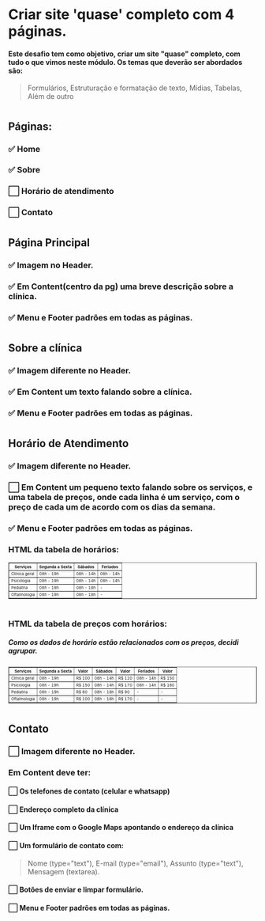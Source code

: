 # Criar site 'quase' completo com 4 páginas.
#### Este desafio tem como objetivo, criar um site "quase" completo, com tudo o que vimos neste módulo. Os temas que deverão ser abordados são:
>Formulários, Estruturação e formatação de texto, Mídias, Tabelas, Além de outro
#
<!-- ✅ -->

## Páginas:
### ✅ Home
### ✅ Sobre
### ⬜️ Horário de atendimento
### ⬜️ Contato
#

## Página Principal
### ✅ Imagem no Header. 
### ✅ Em Content(centro da pg) uma breve descrição sobre a clínica.
### ✅ Menu e Footer padrões em todas as páginas.
#

## Sobre a clínica
### ✅ Imagem diferente no Header.
### ✅ Em Content um texto falando sobre a clínica.
### ✅ Menu e Footer padrões em todas as páginas.
#

## Horário de Atendimento
### ✅ Imagem diferente no Header.
### ⬜️ Em Content um pequeno texto falando sobre os serviços, e uma tabela de preços, onde cada linha é um serviço, com o preço de cada um de acordo com os dias da semana.
### ✅ Menu e Footer padrões em todas as páginas.

### HTML da tabela de horários:
<table border="1" style="width:auto;font-size:8px;">
	<thead>
		<tr>
			<th>Serviços</th>
			<th>Segunda a Sexta</th>
			<th>Sábados</th>
			<th>Feriados</th>
		</tr>
	</thead>
	<tbody>
		<tr>
			<td>Clínica geral</td>
			<td>08h - 19h</td>
			<td>08h - 14h</td>
			<td>08h - 14h</td>
		</tr>
		<tr>
			<td>Psicologia</td>
			<td>08h - 19h</td>
			<td>08h - 14h</td>
			<td>08h - 14h</td>
		</tr>
		<tr>
			<td>Pediatria</td>
			<td>08h - 19h</td>
			<td>08h - 18h</td>
			<td>-</td>
		</tr>
		<tr>
			<td>Oftalmologia</td>
			<td>08h - 19h</td>
			<td>08h - 18h</td>
			<td>-</td>
		</tr>
	</tbody>
</table>

#

### HTML da tabela de preços com horários:
##### Como os dados de horário estão relacionados com os preços, decidi agrupar.
<table border="1" style="width:auto;font-size:8px;">
	<thead>
		<tr>
			<th>Serviços</th>
			<th>Segunda a Sexta</th>
            <th>Valor</th>
			<th>Sábados</th>
            <th>Valor</th>
			<th>Feriados</th>
            <th>Valor</th>
		</tr>
	</thead>
	<tbody>
		<tr>
			<td>Clínica geral</td>
			<td>08h - 19h</td>
            <td>R$ 100</td>
			<td>08h - 14h</td>
            <td>R$ 120</td>
			<td>08h - 14h</td>
            <td>R$ 150</td>
		</tr>
		<tr>
			<td>Psicologia</td>
			<td>08h - 19h</td>
            <td>R$ 150</td>
			<td>08h - 14h</td>
            <td>R$ 170</td>
			<td>08h - 14h</td>
            <td>R$ 180</td>
		</tr>
		<tr>
			<td>Pediatria</td>
			<td>08h - 19h</td>
            <td>R$ 80</td>
			<td>08h - 18h</td>
            <td>R$ 90</td>
			<td>-</td>
            <td>-</td>
		</tr>
		<tr>
			<td>Oftalmologia</td>
			<td>08h - 19h</td>
            <td>R$ 100</td>
			<td>08h - 18h</td>
            <td>R$ 170</td>
			<td>-</td>
            <td>-</td>
		</tr>
	</tbody>
</table>

#
## Contato
### ⬜️ Imagem diferente no Header.
### Em Content deve ter: 
#### ⬜️ Os telefones de contato (celular e whatsapp)
#### ⬜️ Endereço completo da clínica
#### ⬜️ Um Iframe com o Google Maps apontando o endereço da clínica
#### ⬜️ Um formulário de contato com:
> Nome (type="text"), E-mail (type="email"), Assunto (type="text"), Mensagem (textarea).
#### ⬜️ Botões de enviar e limpar formulário.
#### ⬜️ Menu e Footer padrões em todas as páginas.
#
